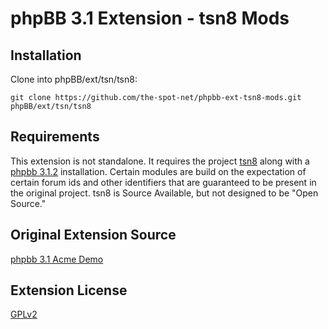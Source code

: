 # phpBB 3.1 Extension - tsn8 Mods

## Installation

Clone into phpBB/ext/tsn/tsn8:

    git clone https://github.com/the-spot-net/phpbb-ext-tsn8-mods.git phpBB/ext/tsn/tsn8
    
## Requirements
This extension is not standalone. It requires the project [tsn8](https://github.com/neotsn/tsn8) along with a [phpbb 3.1.2](https://github.com/phpbb/phpbb/releases/tag/release-3.1.2) installation.
Certain modules are build on the expectation of certain forum ids and other identifiers that are guaranteed to be present in the original project. tsn8 is Source Available, but not designed to be "Open Source."
    
## Original Extension Source

[phpbb 3.1 Acme Demo](https://github.com/nickvergessen/phpbb-ext-acme-demo.git)

## Extension License
[GPLv2](license.txt)
